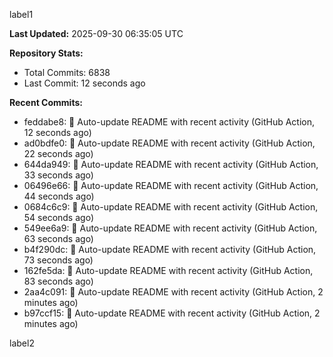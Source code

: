 
label1 
<!-- ACTIVITY_START -->
**Last Updated:** 2025-09-30 06:35:05 UTC

**Repository Stats:**
- Total Commits: 6838
- Last Commit: 12 seconds ago

**Recent Commits:**
- feddabe8: 🤖 Auto-update README with recent activity (GitHub Action, 12 seconds ago)
- ad0bdfe0: 🤖 Auto-update README with recent activity (GitHub Action, 22 seconds ago)
- 644da949: 🤖 Auto-update README with recent activity (GitHub Action, 33 seconds ago)
- 06496e66: 🤖 Auto-update README with recent activity (GitHub Action, 44 seconds ago)
- 0684c6c9: 🤖 Auto-update README with recent activity (GitHub Action, 54 seconds ago)
- 549ee6a9: 🤖 Auto-update README with recent activity (GitHub Action, 63 seconds ago)
- b4f290dc: 🤖 Auto-update README with recent activity (GitHub Action, 73 seconds ago)
- 162fe5da: 🤖 Auto-update README with recent activity (GitHub Action, 83 seconds ago)
- 2aa4c091: 🤖 Auto-update README with recent activity (GitHub Action, 2 minutes ago)
- b97ccf15: 🤖 Auto-update README with recent activity (GitHub Action, 2 minutes ago)
<!-- ACTIVITY_END -->

label2
